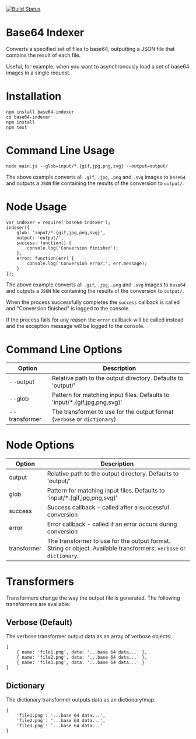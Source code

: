[![Build Status](https://travis-ci.org/Degree53/base64-indexer.svg?branch=master)](https://travis-ci.org/Degree53/base64-indexer)

# Base64 Indexer

Converts a specified set of files to base64, outputting a JSON file that contains the result of each file.

Useful, for example, when you want to asynchronously load a set of base64 images in a single request.

# Installation

```
npm install base64-indexer
cd base64-indexer
npm install
npm test
```

# Command Line Usage

    node main.js --glob=input/*.{gif,jpg,png,svg} --output=output/

The above example converts all `.gif`, `.jpg`, `.png` and `.svg` images to `base64` and outputs a `JSON` file containing the results of the conversion to `output/`.

# Node Usage

    var indexer = require('base64-indexer');
    indexer({
	    glob: 'input/*.{gif,jpg,png,svg}',
	    output: 'output/',
	    success: function() {
	        console.log('Conversion finished');
	    },
	    error: function(err) {
	        console.log('Conversion error:', err.message);
	    }
    });

The above example converts all `.gif`, `.jpg`, `.png` and `.svg` images to `base64` and outputs a `JSON` file containing the results of the conversion to `output/`.

When the process successfully completes the `success` callback is called and "Conversion finished" is logged to the console.

If the process fails for any reason the `error` callback will be called instead and the exception message will be logged to the console.

# Command Line Options

| Option   | Description |
|----------|-------------|
| --output | Relative path to the output directory.  Defaults to 'output/' |
| --glob   | Pattern for matching input files.  Defaults to 'input/*.{gif,jpg,png,svg}' |
| --transformer | The transformer to use for the output format (`verbose` or `dictionary`)|

# Node Options

| Option  | Description |
|---------|-------------|
| output  | Relative path to the output directory.  Defaults to 'output/' |
| glob    | Pattern for matching input files.  Defaults to 'input/*.{gif,jpg,png,svg}' |
| success | Success callback - called after a successful conversion |
| error   | Error callback - called if an error occurs during conversion |
| transformer | The transformer to use for the output format.  String or object.  Available transformers: `verbose` or `dictionary`. |

# Transformers

Transformers change the way the output file is generated.  The following transformers are available:

## Verbose (Default)

The verbose transformer output data as an array of verbose objects:

```
[
    { name: 'file1.png', data: '...base 64 data...' },
    { name: 'file2.png', data: '...base 64 data...' },
    { name: 'file3.png', data: '...base 64 data...' }
}
```

## Dictionary 

The dictionary transformer outputs data as an dictionary/map:

```
{
    'file1.png': '...base 64 data...',
    'file2.png': '...base 64 data...',
    'file3.png': '...base 64 data...'
}
```
